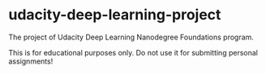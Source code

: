 # udacity-deep-learning-project
The project of Udacity Deep Learning Nanodegree Foundations program.

This is for educational purposes only. Do not use it for submitting personal assignments!
